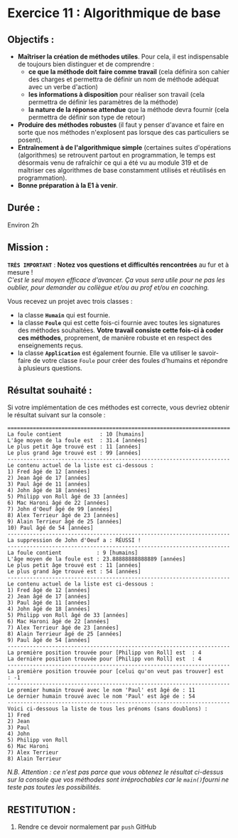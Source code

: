 # Exercice 11 : Algorithmique de base
## Objectifs :
- **Maîtriser la création de méthodes utiles**. Pour cela, il est indispensable de toujours bien distinguer et de comprendre :
  - **ce que la méthode doit faire comme travail** (cela définira son cahier des charges et permettra de définir un nom de méthode adéquat avec un verbe d'action)
  - **les informations à disposition** pour réaliser son travail (cela permettra de définir les paramètres de la méthode)
  - **la nature de la réponse attendue** que la méthode devra fournir (cela permettra de définir son type de retour)
- **Produire des méthodes robustes** (il faut y penser d'avance et faire en sorte que nos méthodes n'explosent pas lorsque des cas particuliers se posent).
- **Entraînement à de l'algorithmique simple** (certaines suites d'opérations (algorithmes) se retrouvent partout en programmation, le temps est désormais venu de rafraîchir ce qui a été vu au module 319 et de maîtriser ces algorithmes de base constamment utilisés et réutilisés en programmation).
- **Bonne préparation à la E1 à venir**.

## Durée :
Environ 2h

## Mission :
**`TRÈS IMPORTANT`** : **Notez vos questions et difficultés rencontrées** au fur et à mesure !  
*C'est le seul moyen efficace d'avancer. Ça vous sera utile pour ne pas les oublier, pour demander au collègue et/ou au prof et/ou en coaching.*

Vous recevez un projet avec trois classes :
- la classe **`Humain`** qui est fournie.
- la classe **`Foule`** qui est cette fois-ci fournie avec toutes les signatures des méthodes souhaitées. **Votre travail consiste cette fois-ci à coder ces méthodes**, proprement, de manière robuste et en respect des enseignements reçus.
- la classe **`Application`** est également fournie. Elle va utiliser le savoir-faire de votre classe `Foule` pour créer des foules d'humains et répondre à plusieurs questions.

## Résultat souhaité :
Si votre implémentation de ces méthodes est correcte, vous devriez obtenir le résultat suivant sur la console :
```
======================================================================
La foule contient            : 10 [humains]
L'âge moyen de la foule est  : 31.4 [années]
Le plus petit âge trouvé est : 11 [années]
Le plus grand âge trouvé est : 99 [années]
----------------------------------------------------------------------
Le contenu actuel de la liste est ci-dessous :
1) Fred âgé de 12 [années]
2) Jean âgé de 17 [années]
3) Paul âgé de 11 [années]
4) John âgé de 18 [années]
5) Philipp von Roll âgé de 33 [années]
6) Mac Haroni âgé de 22 [années]
7) John d'Oeuf âgé de 99 [années]
8) Alex Terrieur âgé de 23 [années]
9) Alain Terrieur âgé de 25 [années]
10) Paul âgé de 54 [années]
----------------------------------------------------------------------
La suppression de John d'Oeuf a : RÉUSSI !
----------------------------------------------------------------------
La foule contient           : 9 [humains]
L'âge moyen de la foule est : 23.88888888888889 [années]
Le plus petit âge trouvé est : 11 [années]
Le plus grand âge trouvé est : 54 [années]
----------------------------------------------------------------------
Le contenu actuel de la liste est ci-dessous :
1) Fred âgé de 12 [années]
2) Jean âgé de 17 [années]
3) Paul âgé de 11 [années]
4) John âgé de 18 [années]
5) Philipp von Roll âgé de 33 [années]
6) Mac Haroni âgé de 22 [années]
7) Alex Terrieur âgé de 23 [années]
8) Alain Terrieur âgé de 25 [années]
9) Paul âgé de 54 [années]
----------------------------------------------------------------------
La première position trouvée pour [Philipp von Roll] est  : 4
La dernière position trouvée pour [Philipp von Roll] est  : 4
----------------------------------------------------------------------
La première position trouvée pour [celui qu'on veut pas trouver] est  : -1
----------------------------------------------------------------------
Le premier humain trouvé avec le nom 'Paul' est âgé de : 11
Le dernier humain trouvé avec le nom 'Paul' est âgé de : 54
----------------------------------------------------------------------
Voici ci-dessous la liste de tous les prénoms (sans doublons) :
1) Fred
2) Jean
3) Paul
4) John
5) Philipp von Roll
6) Mac Haroni
7) Alex Terrieur
8) Alain Terrieur
```
*N.B. Attention : ce n'est pas parce que vous obtenez le résultat ci-dessus sur la console que vos méthodes sont irréprochables car le `main()`fourni ne teste pas toutes les possibilités.*
## RESTITUTION :
1. Rendre ce devoir normalement par `push` GitHub
